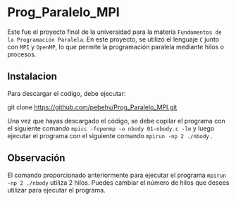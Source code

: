 # Prog_Paralelo_MPI

Este fue el proyecto final de la universidad para la materia `Fundamentos de la Programación Paralela`. En este proyecto, se utilizó el lenguaje `C` junto con `MPI` y `OpenMP`, lo que permite la programación paralela mediante hilos o procesos.


## Instalacion 

Para descargar el codigo, debe ejecutar:

git clone https://github.com/pebehv/Prog_Paralelo_MPI.git

Una vez que hayas descargado el código, se debe copilar el programa con el siguiente comando `mpicc -fopenmp -o nbody 01-nbody.c -lm`  y luego  ejecutar el programa con el siguiente comando `mpirun -np 2 ./nbody` .  

## Observación
El comando proporcionado anteriormente para ejecutar el programa `mpirun -np 2 ./nbody`  utiliza 2 hilos. Puedes cambiar el número de hilos que desees utilizar para ejecutar el programa.

